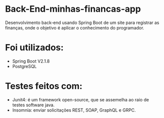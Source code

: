 # Back-End-minhas-financas-app

Desenvolvimento back-end usando Spring Boot de um site para registrar as finanças, onde o objetivo é aplicar o conhecimento do programador.

# Foi utilizados:
* Spring Boot V2.1.8
* PostgreSQL

# Testes feitos com:
* Junit4: é um framework open-source, que se assemelha ao raio de testes software java.
* Insomnia: enviar solicitações REST, SOAP, GraphQL e GRPC.
